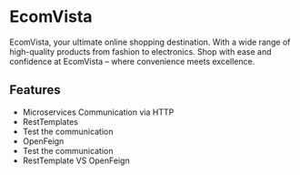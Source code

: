 # EcomVista
EcomVista, your ultimate online shopping destination. 
With a wide range of high-quality products from fashion to electronics. Shop with ease and confidence at EcomVista – where convenience meets excellence.

## Features
- Microservices Communication via HTTP
- RestTemplates
- Test the communication
- OpenFeign
- Test the communication
- RestTemplate VS OpenFeign
